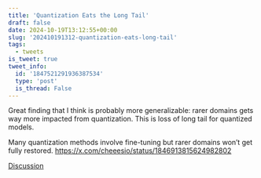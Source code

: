 ```yaml
---
title: 'Quantization Eats the Long Tail'
draft: false
date: 2024-10-19T13:12:55+00:00
slug: '202410191312-quantization-eats-long-tail'
tags:
  - tweets
is_tweet: true
tweet_info:
  id: '1847521291936387534'
  type: 'post'
  is_thread: False
---
```




Great finding that I think is probably more generalizable: rarer domains gets way more impacted from quantization. This is loss of long tail for quantized models.

Many quantization methods involve fine-tuning but rarer domains won’t get fully restored. <https://x.com/cheeesio/status/1846913815624982802>

[Discussion](https://x.com/sytelus/status/1847521291936387534)

